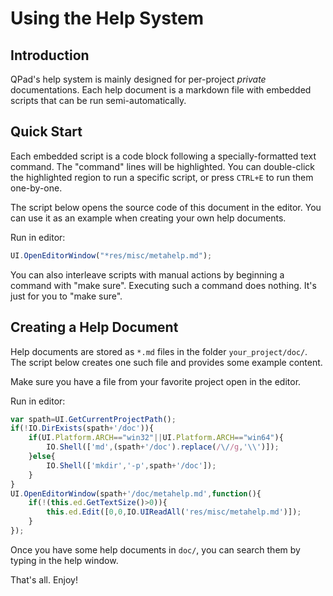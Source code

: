 # Using the Help System

## Introduction

QPad's help system is mainly designed for per-project *private* documentations. Each help document is a markdown file with embedded scripts that can be run semi-automatically.

## Quick Start

Each embedded script is a code block following a specially-formatted text command. The "command" lines will be highlighted. You can double-click the highlighted region to run a specific script, or press `CTRL+E` to run them one-by-one. 

The script below opens the source code of this document in the editor. You can use it as an example when creating your own help documents.

Run in editor:
```js
UI.OpenEditorWindow("*res/misc/metahelp.md");
```

You can also interleave scripts with manual actions by beginning a command with "make sure". Executing such a command does nothing. It's just for you to "make sure".

## Creating a Help Document

Help documents are stored as `*.md` files in the folder `your_project/doc/`. The script below creates one such file and provides some example content.

Make sure you have a file from your favorite project open in the editor.

Run in editor:
```js
var spath=UI.GetCurrentProjectPath();
if(!IO.DirExists(spath+'/doc')){
	if(UI.Platform.ARCH=="win32"||UI.Platform.ARCH=="win64"){
		IO.Shell(['md',(spath+'/doc').replace(/\//g,'\\')]);
	}else{
		IO.Shell(['mkdir','-p',spath+'/doc']);
	}
}
UI.OpenEditorWindow(spath+'/doc/metahelp.md',function(){
	if(!(this.ed.GetTextSize()>0)){
		this.ed.Edit([0,0,IO.UIReadAll('res/misc/metahelp.md')]);
	}
});
```

Once you have some help documents in `doc/`, you can search them by typing in the help window.

That's all. Enjoy!
